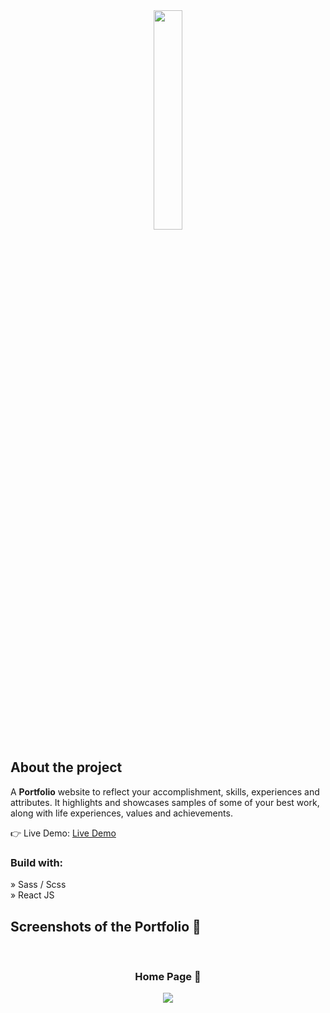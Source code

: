 <div align='center'><img style="width:30%" src='https://github.com/VishalYadav1311/Portfolio/assets/66304976/b4919dd7-51c8-4a78-abad-9f8123211ff8'/></div>
  

<h2>About the project</h2>

  <p>A <b>Portfolio</b> website to reflect your accomplishment, skills, experiences and attributes. It highlights and
showcases samples of some of your best
work, along with life experiences, values
and achievements. </p>

👉 Live Demo: <a href='#'>Live Demo</a>

<h3>Build with:</h3>

» Sass / Scss <br>
» React JS

<h2>Screenshots of the Portfolio 📸</h2>
<br>
<h3 align='center'>Home Page 🏡</h3>

<div align='center'>
<img src='https://github.com/VishalYadav1311/Portfolio/assets/66304976/43f349f9-25c5-48f6-a597-e3233d8f13de'/>
 
</div>
